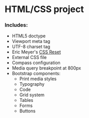 HTML/CSS project
===

### Includes:

- HTML5 doctype
- Viewport meta tag
- UTF-8 charset tag
- Eric Meyer's [CSS Reset](http://meyerweb.com/eric/tools/css/reset/)
- External CSS file
- Compass configuration
- Media query breakpoint at 800px
- Bootstrap components:
  - Print media styles
  - Typography
  - Code
  - Grid system
  - Tables
  - Forms
  - Buttons
